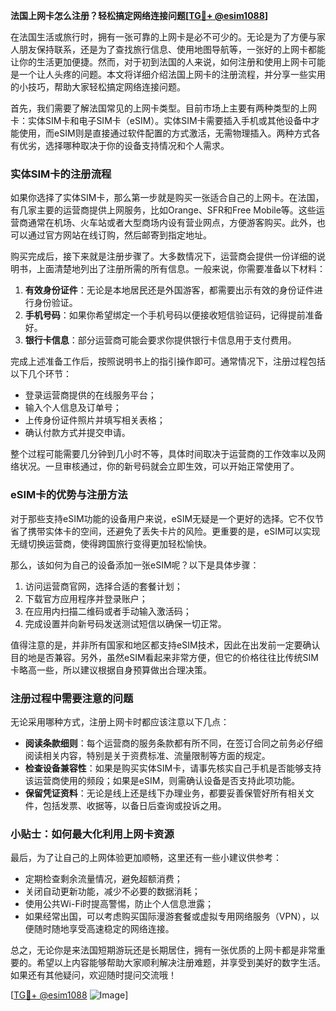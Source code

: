 **法国上网卡怎么注册？轻松搞定网络连接问题[[TG💪+ @esim1088](https://t.me/s/esim1088)]**

在法国生活或旅行时，拥有一张可靠的上网卡是必不可少的。无论是为了方便与家人朋友保持联系，还是为了查找旅行信息、使用地图导航等，一张好的上网卡都能让你的生活更加便捷。然而，对于初到法国的人来说，如何注册和使用上网卡可能是一个让人头疼的问题。本文将详细介绍法国上网卡的注册流程，并分享一些实用的小技巧，帮助大家轻松搞定网络连接问题。

首先，我们需要了解法国常见的上网卡类型。目前市场上主要有两种类型的上网卡：实体SIM卡和电子SIM卡（eSIM）。实体SIM卡需要插入手机或其他设备中才能使用，而eSIM则是直接通过软件配置的方式激活，无需物理插入。两种方式各有优劣，选择哪种取决于你的设备支持情况和个人需求。

### 实体SIM卡的注册流程

如果你选择了实体SIM卡，那么第一步就是购买一张适合自己的上网卡。在法国，有几家主要的运营商提供上网服务，比如Orange、SFR和Free Mobile等。这些运营商通常在机场、火车站或者大型商场内设有营业网点，方便游客购买。此外，也可以通过官方网站在线订购，然后邮寄到指定地址。

购买完成后，接下来就是注册步骤了。大多数情况下，运营商会提供一份详细的说明书，上面清楚地列出了注册所需的所有信息。一般来说，你需要准备以下材料：

1. **有效身份证件**：无论是本地居民还是外国游客，都需要出示有效的身份证件进行身份验证。
2. **手机号码**：如果你希望绑定一个手机号码以便接收短信验证码，记得提前准备好。
3. **银行卡信息**：部分运营商可能会要求你提供银行卡信息用于支付费用。

完成上述准备工作后，按照说明书上的指引操作即可。通常情况下，注册过程包括以下几个环节：

- 登录运营商提供的在线服务平台；
- 输入个人信息及订单号；
- 上传身份证件照片并填写相关表格；
- 确认付款方式并提交申请。

整个过程可能需要几分钟到几小时不等，具体时间取决于运营商的工作效率以及网络状况。一旦审核通过，你的新号码就会立即生效，可以开始正常使用了。

### eSIM卡的优势与注册方法

对于那些支持eSIM功能的设备用户来说，eSIM无疑是一个更好的选择。它不仅节省了携带实体卡的空间，还避免了丢失卡片的风险。更重要的是，eSIM可以实现无缝切换运营商，使得跨国旅行变得更加轻松愉快。

那么，该如何为自己的设备添加一张eSIM呢？以下是具体步骤：

1. 访问运营商官网，选择合适的套餐计划；
2. 下载官方应用程序并登录账户；
3. 在应用内扫描二维码或者手动输入激活码；
4. 完成设置并向新号码发送测试短信以确保一切正常。

值得注意的是，并非所有国家和地区都支持eSIM技术，因此在出发前一定要确认目的地是否兼容。另外，虽然eSIM看起来非常方便，但它的价格往往比传统SIM卡略高一些，所以建议根据自身预算做出合理决策。

### 注册过程中需要注意的问题

无论采用哪种方式，注册上网卡时都应该注意以下几点：

- **阅读条款细则**：每个运营商的服务条款都有所不同，在签订合同之前务必仔细阅读相关内容，特别是关于资费标准、流量限制等方面的规定。
- **检查设备兼容性**：如果是购买实体SIM卡，请事先核实自己手机是否能够支持该运营商使用的频段；如果是eSIM，则需确认设备是否支持此项功能。
- **保留凭证资料**：无论是线上还是线下办理业务，都要妥善保管好所有相关文件，包括发票、收据等，以备日后查询或投诉之用。

### 小贴士：如何最大化利用上网卡资源

最后，为了让自己的上网体验更加顺畅，这里还有一些小建议供参考：

- 定期检查剩余流量情况，避免超额消费；
- 关闭自动更新功能，减少不必要的数据消耗；
- 使用公共Wi-Fi时提高警惕，防止个人信息泄露；
- 如果经常出国，可以考虑购买国际漫游套餐或虚拟专用网络服务（VPN），以便随时随地享受高速稳定的网络连接。

总之，无论你是来法国短期游玩还是长期居住，拥有一张优质的上网卡都是非常重要的。希望以上内容能够帮助大家顺利解决注册难题，并享受到美好的数字生活。如果还有其他疑问，欢迎随时提问交流哦！

[[TG💪+ @esim1088](https://t.me/s/esim1088) ![Image](https://i.postimg.cc/4NQfJmqS/Snipaste-2025-05-13-00-14-12.png)]